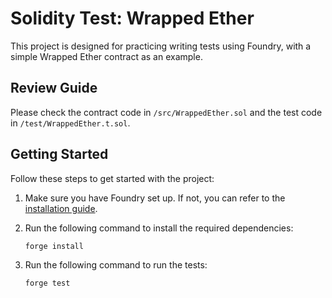 # Solidity Test: Wrapped Ether

This project is designed for practicing writing tests using Foundry, with a simple Wrapped Ether contract as an example.

## Review Guide

Please check the contract code in `/src/WrappedEther.sol` and the test code in `/test/WrappedEther.t.sol`.

## Getting Started

Follow these steps to get started with the project:

1. Make sure you have Foundry set up. If not, you can refer to the [installation guide](https://book.getfoundry.sh/getting-started/installation).

2. Run the following command to install the required dependencies:
   ```bash
   forge install
   ```
3. Run the following command to run the tests:
   ```bash
   forge test
   ```